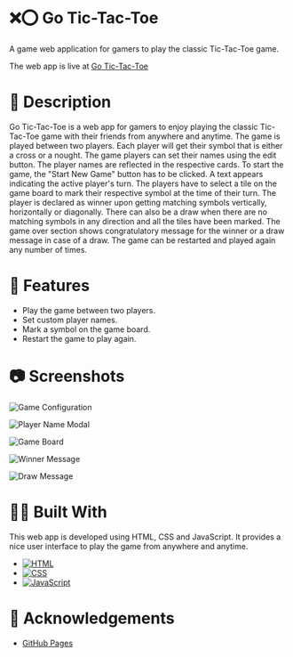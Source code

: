 # ❌⭕ Go Tic-Tac-Toe 

A game web application for gamers to play the classic Tic-Tac-Toe game.

The web app is live at [Go Tic-Tac-Toe](https://abhithere.github.io/go-tic-tac-toe/)

# 📃 Description

Go Tic-Tac-Toe is a web app for gamers to enjoy playing the classic Tic-Tac-Toe game with their friends from anywhere and anytime.
The game is played between two players. Each player will get their symbol that is either a cross or a nought.
The game players can set their names using the edit button. The player names are reflected in the respective cards.
To start the game, the "Start New Game" button has to be clicked. A text appears indicating the active player's turn. The players have to select a tile on the game board to mark their respective symbol at the time of their turn.
The player is declared as winner upon getting matching symbols vertically, horizontally or diagonally. There can also be a draw when there are no matching symbols in any direction and all the tiles have been marked.
The game over section shows congratulatory message for the winner or a draw message in case of a draw. The game can be restarted and played again any number of times.

# 🎯 Features

* Play the game between two players.
* Set custom player names.
* Mark a symbol on the game board.
* Restart the game to play again.

# 📷 Screenshots

![Game Configuration](https://user-images.githubusercontent.com/74660692/203707875-a7c3695a-c7db-4f9a-89fc-1f5d519437bb.png)


![Player Name Modal](https://user-images.githubusercontent.com/74660692/203707921-cca9f2a8-0e3f-4b99-8cbc-0858908216ca.png)


![Game Board](https://user-images.githubusercontent.com/74660692/203707962-01c83998-45ff-4ad2-b432-083e45db7fc7.png)


![Winner Message](https://user-images.githubusercontent.com/74660692/203707978-ecdb030c-8cb1-46bd-b115-750af43c28c9.png)


![Draw Message](https://user-images.githubusercontent.com/74660692/203708010-3e8f82da-9897-4884-a872-6679c9547a0c.png)

# 👨‍💻 Built With

This web app is developed using HTML, CSS and JavaScript. It provides a nice user interface to play the game from anywhere and anytime.

* [![HTML][html-shield]][html-url]
* [![CSS][css-shield]][css-url]
* [![JavaScript][javascript-shield]][javascript-url]

# 📝 Acknowledgements

* [GitHub Pages](https://pages.github.com)

<!-- REFERENCE VARIABLES -->
[html-shield]: https://img.shields.io/badge/html5-%23E34F26.svg?style=for-the-badge&logo=html5&logoColor=white
[html-url]: https://www.w3.org/html/
[css-shield]: https://img.shields.io/badge/css3-%231572B6.svg?style=for-the-badge&logo=css3&logoColor=white
[css-url]: https://www.w3.org/Style/CSS/Overview.en.html
[javascript-shield]: https://img.shields.io/badge/javascript-%23323330.svg?style=for-the-badge&logo=javascript&logoColor=%23F7DF1E
[javascript-url]: https://tc39.es/ecma262/

